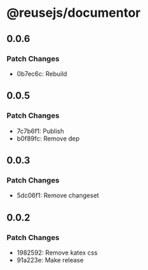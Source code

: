 # @reusejs/documentor

## 0.0.6

### Patch Changes

- 0b7ec6c: Rebuild

## 0.0.5

### Patch Changes

- 7c7b6f1: Publish
- b0f89fc: Remove dep

## 0.0.3

### Patch Changes

- 5dc06f1: Remove changeset

## 0.0.2

### Patch Changes

- 1982592: Remove katex css
- 91a223e: Make release
